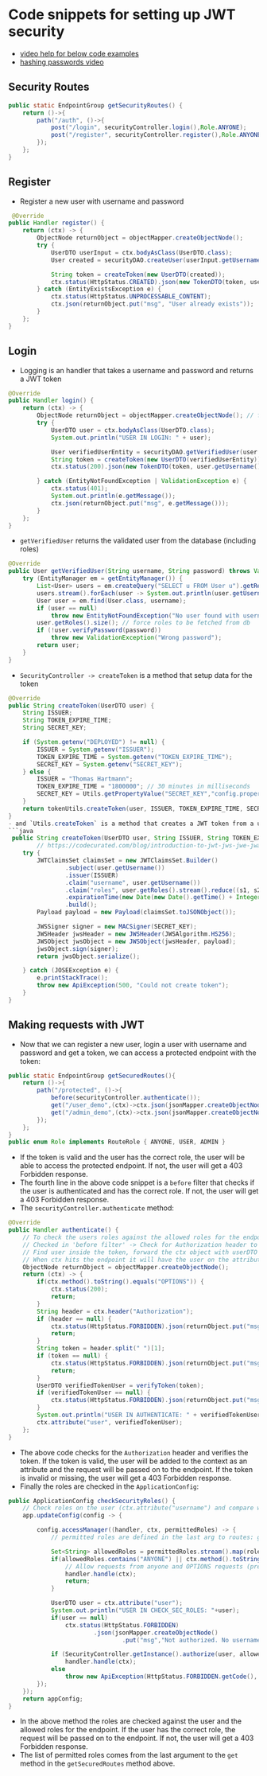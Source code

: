 # Code snippets for setting up JWT security
- [video help for below code examples](https://cphbusiness.cloud.panopto.eu/Panopto/Pages/Viewer.aspx?id=d329a3f7-1a16-41d9-9e92-b13200c2a4b0)
- [hashing passwords video](https://cphbusiness.cloud.panopto.eu/Panopto/Pages/Viewer.aspx?id=9d3b7d78-48cc-4286-8ebb-b13200acb994)

## Security Routes
```java
public static EndpointGroup getSecurityRoutes() {
    return ()->{
        path("/auth", ()->{
            post("/login", securityController.login(),Role.ANYONE);
            post("/register", securityController.register(),Role.ANYONE);
        });
    };
}
```
## Register
- Register a new user with username and password
```java
 @Override
public Handler register() {
    return (ctx) -> {
        ObjectNode returnObject = objectMapper.createObjectNode();
        try {
            UserDTO userInput = ctx.bodyAsClass(UserDTO.class);
            User created = securityDAO.createUser(userInput.getUsername(), userInput.getPassword());

            String token = createToken(new UserDTO(created));
            ctx.status(HttpStatus.CREATED).json(new TokenDTO(token, userInput.getUsername()));
        } catch (EntityExistsException e) {
            ctx.status(HttpStatus.UNPROCESSABLE_CONTENT);
            ctx.json(returnObject.put("msg", "User already exists"));
        }
    };
}
```
## Login
- Logging is an handler that takes a username and password and returns a JWT token
```java
@Override
public Handler login() {
    return (ctx) -> {
        ObjectNode returnObject = objectMapper.createObjectNode(); // for sending json messages back to the client
        try {
            UserDTO user = ctx.bodyAsClass(UserDTO.class);
            System.out.println("USER IN LOGIN: " + user);

            User verifiedUserEntity = securityDAO.getVerifiedUser(user.getUsername(), user.getPassword());
            String token = createToken(new UserDTO(verifiedUserEntity));
            ctx.status(200).json(new TokenDTO(token, user.getUsername()));

        } catch (EntityNotFoundException | ValidationException e) {
            ctx.status(401);
            System.out.println(e.getMessage());
            ctx.json(returnObject.put("msg", e.getMessage()));
        }
    };
}
```
- `getVerifiedUser` returns the validated user from the database (including roles)
```java
@Override
public User getVerifiedUser(String username, String password) throws ValidationException {
    try (EntityManager em = getEntityManager()) {
        List<User> users = em.createQuery("SELECT u FROM User u").getResultList();
        users.stream().forEach(user -> System.out.println(user.getUsername() + " " + user.getPassword()));
        User user = em.find(User.class, username);
        if (user == null)
            throw new EntityNotFoundException("No user found with username: " + username); //RuntimeException
        user.getRoles().size(); // force roles to be fetched from db
        if (!user.verifyPassword(password))
            throw new ValidationException("Wrong password");
        return user;
    }
}
```
- `SecurityController -> createToken` is a method that setup data for the token
```java
@Override
public String createToken(UserDTO user) {
    String ISSUER;
    String TOKEN_EXPIRE_TIME;
    String SECRET_KEY;

    if (System.getenv("DEPLOYED") != null) {
        ISSUER = System.getenv("ISSUER");
        TOKEN_EXPIRE_TIME = System.getenv("TOKEN_EXPIRE_TIME");
        SECRET_KEY = System.getenv("SECRET_KEY");
    } else {
        ISSUER = "Thomas Hartmann";
        TOKEN_EXPIRE_TIME = "1800000"; // 30 minutes in milliseconds
        SECRET_KEY = Utils.getPropertyValue("SECRET_KEY","config.properties");
    }
    return tokenUtils.createToken(user, ISSUER, TOKEN_EXPIRE_TIME, SECRET_KEY);
}
- and `Utils.createToken` is a method that creates a JWT token from a user
```java
 public String createToken(UserDTO user, String ISSUER, String TOKEN_EXPIRE_TIME, String SECRET_KEY){
        // https://codecurated.com/blog/introduction-to-jwt-jws-jwe-jwa-jwk/
    try {
        JWTClaimsSet claimsSet = new JWTClaimsSet.Builder()
                .subject(user.getUsername())
                .issuer(ISSUER)
                .claim("username", user.getUsername())
                .claim("roles", user.getRoles().stream().reduce((s1, s2) -> s1 + "," + s2).get())
                .expirationTime(new Date(new Date().getTime() + Integer.parseInt(TOKEN_EXPIRE_TIME)))
                .build();
        Payload payload = new Payload(claimsSet.toJSONObject());

        JWSSigner signer = new MACSigner(SECRET_KEY);
        JWSHeader jwsHeader = new JWSHeader(JWSAlgorithm.HS256);
        JWSObject jwsObject = new JWSObject(jwsHeader, payload);
        jwsObject.sign(signer);
        return jwsObject.serialize();

    } catch (JOSEException e) {
        e.printStackTrace();
        throw new ApiException(500, "Could not create token");
    }
}
```

## Making requests with JWT
- Now that we can register a new user, login a user with username and password and get a token, we can access a protected endpoint with the token:
```java
public static EndpointGroup getSecuredRoutes(){
    return ()->{
        path("/protected", ()->{
            before(securityController.authenticate());
            get("/user_demo",(ctx)->ctx.json(jsonMapper.createObjectNode().put("msg",  "Hello from USER Protected")),Role.USER);
            get("/admin_demo",(ctx)->ctx.json(jsonMapper.createObjectNode().put("msg",  "Hello from ADMIN Protected")),Role.ADMIN);
        });
    };
}
public enum Role implements RouteRole { ANYONE, USER, ADMIN }
```
- If the token is valid and the user has the correct role, the user will be able to access the protected endpoint. If not, the user will get a 403 Forbidden response.
- The fourth line in the above code snippet is a `before` filter that checks if the user is authenticated and has the correct role. If not, the user will get a 403 Forbidden response.
- The `securityController.authenticate` method: 
```java
@Override
public Handler authenticate() {
    // To check the users roles against the allowed roles for the endpoint (managed by javalins accessManager)
    // Checked in 'before filter' -> Check for Authorization header to find token.
    // Find user inside the token, forward the ctx object with userDTO on attribute
    // When ctx hits the endpoint it will have the user on the attribute to check for roles (ApplicationConfig -> accessManager)
    ObjectNode returnObject = objectMapper.createObjectNode();
    return (ctx) -> {
        if(ctx.method().toString().equals("OPTIONS")) {
            ctx.status(200);
            return;
        }
        String header = ctx.header("Authorization");
        if (header == null) {
            ctx.status(HttpStatus.FORBIDDEN).json(returnObject.put("msg", "Authorization header missing"));
            return;
        }
        String token = header.split(" ")[1];
        if (token == null) {
            ctx.status(HttpStatus.FORBIDDEN).json(returnObject.put("msg", "Authorization header malformed"));
            return;
        }
        UserDTO verifiedTokenUser = verifyToken(token);
        if (verifiedTokenUser == null) {
            ctx.status(HttpStatus.FORBIDDEN).json(returnObject.put("msg", "Invalid User or Token"));
        }
        System.out.println("USER IN AUTHENTICATE: " + verifiedTokenUser);
        ctx.attribute("user", verifiedTokenUser);
    };
}
```
- The above code checks for the `Authorization` header and verifies the token. If the token is valid, the user will be added to the context as an attribute and the request will be passed on to the endpoint. If the token is invalid or missing, the user will get a 403 Forbidden response.
- Finally the roles are checked in the `ApplicationConfig`:
```java
public ApplicationConfig checkSecurityRoles() {
    // Check roles on the user (ctx.attribute("username") and compare with permittedRoles using securityController.authorize()
    app.updateConfig(config -> {

        config.accessManager((handler, ctx, permittedRoles) -> {
            // permitted roles are defined in the last arg to routes: get("/", ctx -> ctx.result("Hello World"), Role.ANYONE);

            Set<String> allowedRoles = permittedRoles.stream().map(role -> role.toString().toUpperCase()).collect(Collectors.toSet());
            if(allowedRoles.contains("ANYONE") || ctx.method().toString().equals("OPTIONS")) {
                // Allow requests from anyone and OPTIONS requests (preflight in CORS)
                handler.handle(ctx);
                return;
            }

            UserDTO user = ctx.attribute("user");
            System.out.println("USER IN CHECK_SEC_ROLES: "+user);
            if(user == null)
                ctx.status(HttpStatus.FORBIDDEN)
                        .json(jsonMapper.createObjectNode()
                                .put("msg","Not authorized. No username were added from the token"));

            if (SecurityController.getInstance().authorize(user, allowedRoles))
                handler.handle(ctx);
            else
                throw new ApiException(HttpStatus.FORBIDDEN.getCode(), "Unauthorized with roles: "+allowedRoles);
        });
    });
    return appConfig;
}
```
- In the above method the roles are checked against the user and the allowed roles for the endpoint. If the user has the correct role, the request will be passed on to the endpoint. If not, the user will get a 403 Forbidden response.
- The list of permitted roles comes from the last argument to the `get` method in the `getSecuredRoutes` method above.


